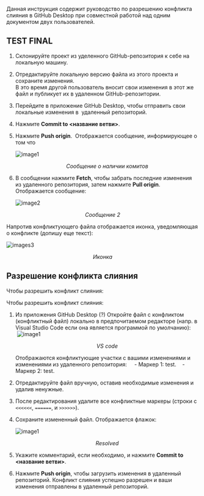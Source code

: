 Данная инструкция содержит руководство по разрешению конфликта слияния в GitHub Desktop при совместной работой над одним документом двух пользователей.


## TEST FINAL  

1. Склонируйте проект из уделенного GitHub-репозитория к себе на локальную машину.  

2. Отредактируйте локальную версию файла из этого проекта и сохраните изменения. <br>В это время другой пользователь вносит свои изменения в этот же файл и публикует их в удаленном GitHub-репозитории.

3. Перейдите в приложение GitHub Desktop, чтобы отправить свои локальные изменения в  удаленный репозиторий.

4. Нажмите **Commit to <название ветви>**.

5. Нажмите **Push origin**.  Отображается сообщение, информирующее о том что<p>
   ![image1](https://svgshare.com/i/1C3u.svg)
   <center><i> Сообщение о наличии комитов</i></center>

6. В сообщении нажмите **Fetch**, чтобы забрать последние изменения из удаленного репозитория, затем нажмите **Pull origin**. Отображается сообщение: <p>
   ![image2](https://svgshare.com/i/1C5W.svg)
  <center><i> Сообщение 2</i></center> 

   Напротив конфликтующего файла отображается иконка, уведомляющая о конфликте (допишу еще текст):<p>
![images3](https://svgshare.com/i/1C5t.svg)
   <center><i>Иконка</i></center>

## Разрешение конфликта слияния


Чтобы разрешить конфликт слияния:

Чтобы разрешить конфликт слияния:<p>
1. Из приложения GitHub Desktop (?) Откройте файл с конфликтом (конфликтный файл) локально в предпочитаемом редакторе (напр. в Visual Studio Code если она является программой по умолчанию):  
   ![image1](https://svgshare.com/i/1C5c.svg)  
   <center><i>VS code</i></center>
   
   Отображаются конфликтующие участки с вашими изменениями и изменениями из удаленного репозитория: 
   - Маркер 1: test.
   - Маркер 2: test.  

3. Отредактируйте файл вручную, оставив необходимые изменения и удалив ненужные.

3. После редактирования удалите все конфликтные маркеры (строки с `<<<<<<`, `======`, и `>>>>>>`).

4. Сохраните измененный файл. Отображается флажок:<p>
   ![image1](https://svgshare.com/i/1C5s.svg )
   <center><i>Resolved</i></center>
   
5. Укажите комментарий, если необходимо, и нажмите **Commit to <название ветви>**.

6. Нажмите **Push origin**, чтобы загрузить изменения в удаленный репозиторий.
Конфликт слияния успешно разрешен и ваши изменения отправлены в удаленный репозиторий. 



